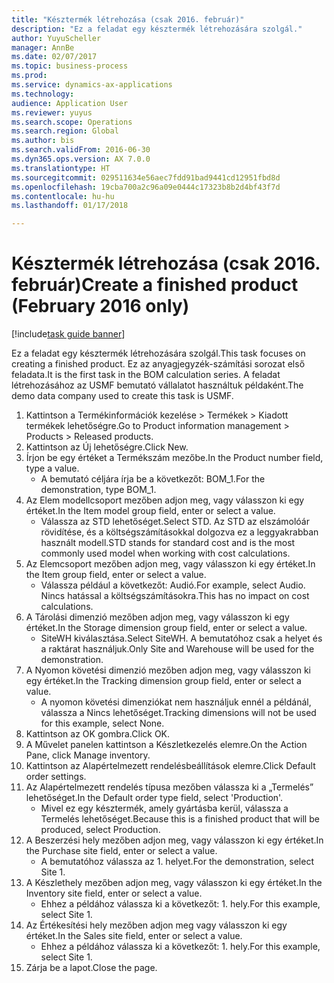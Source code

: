 ```yaml
--- 
title: "Késztermék létrehozása (csak 2016. február)"
description: "Ez a feladat egy késztermék létrehozására szolgál."
author: YuyuScheller
manager: AnnBe
ms.date: 02/07/2017
ms.topic: business-process
ms.prod: 
ms.service: dynamics-ax-applications
ms.technology: 
audience: Application User
ms.reviewer: yuyus
ms.search.scope: Operations
ms.search.region: Global
ms.author: bis
ms.search.validFrom: 2016-06-30
ms.dyn365.ops.version: AX 7.0.0
ms.translationtype: HT
ms.sourcegitcommit: 029511634e56aec7fdd91bad9441cd12951fbd8d
ms.openlocfilehash: 19cba700a2c96a09e0444c17323b8b2d4bf43f7d
ms.contentlocale: hu-hu
ms.lasthandoff: 01/17/2018

---
```

# <a name="create-a-finished-product-february-2016-only"></a><span data-ttu-id="cec75-103">Késztermék létrehozása (csak 2016. február)</span><span class="sxs-lookup"><span data-stu-id="cec75-103">Create a finished product (February 2016 only)</span></span>

[!include[task guide banner](../../includes/task-guide-banner.md)]

<span data-ttu-id="cec75-104">Ez a feladat egy késztermék létrehozására szolgál.</span><span class="sxs-lookup"><span data-stu-id="cec75-104">This task focuses on creating a finished product.</span></span> <span data-ttu-id="cec75-105">Ez az anyagjegyzék-számítási sorozat első feladata.</span><span class="sxs-lookup"><span data-stu-id="cec75-105">It is the first task in the BOM calculation series.</span></span> <span data-ttu-id="cec75-106">A feladat létrehozásához az USMF bemutató vállalatot használtuk példaként.</span><span class="sxs-lookup"><span data-stu-id="cec75-106">The demo data company used to create this task is USMF.</span></span>

1. <span data-ttu-id="cec75-107">Kattintson a Termékinformációk kezelése > Termékek > Kiadott termékek lehetőségre.</span><span class="sxs-lookup"><span data-stu-id="cec75-107">Go to Product information management > Products > Released products.</span></span>
2. <span data-ttu-id="cec75-108">Kattintson az Új lehetőségre.</span><span class="sxs-lookup"><span data-stu-id="cec75-108">Click New.</span></span>
3. <span data-ttu-id="cec75-109">Írjon be egy értéket a Termékszám mezőbe.</span><span class="sxs-lookup"><span data-stu-id="cec75-109">In the Product number field, type a value.</span></span>
    * <span data-ttu-id="cec75-110">A bemutató céljára írja be a következőt: BOM_1.</span><span class="sxs-lookup"><span data-stu-id="cec75-110">For the demonstration, type BOM_1.</span></span>  
4. <span data-ttu-id="cec75-111">Az Elem modellcsoport mezőben adjon meg, vagy válasszon ki egy értéket.</span><span class="sxs-lookup"><span data-stu-id="cec75-111">In the Item model group field, enter or select a value.</span></span>
    * <span data-ttu-id="cec75-112">Válassza az STD lehetőséget.</span><span class="sxs-lookup"><span data-stu-id="cec75-112">Select STD.</span></span> <span data-ttu-id="cec75-113">Az STD az elszámolóár rövidítése, és a költségszámításokkal dolgozva ez a leggyakrabban használt modell.</span><span class="sxs-lookup"><span data-stu-id="cec75-113">STD stands for standard cost and is the most commonly used model when working with cost calculations.</span></span>  
5. <span data-ttu-id="cec75-114">Az Elemcsoport mezőben adjon meg, vagy válasszon ki egy értéket.</span><span class="sxs-lookup"><span data-stu-id="cec75-114">In the Item group field, enter or select a value.</span></span>
    * <span data-ttu-id="cec75-115">Válassza például a következőt: Audió.</span><span class="sxs-lookup"><span data-stu-id="cec75-115">For example, select Audio.</span></span> <span data-ttu-id="cec75-116">Nincs hatással a költségszámításokra.</span><span class="sxs-lookup"><span data-stu-id="cec75-116">This has no impact on cost calculations.</span></span>  
6. <span data-ttu-id="cec75-117">A Tárolási dimenzió mezőben adjon meg, vagy válasszon ki egy értéket.</span><span class="sxs-lookup"><span data-stu-id="cec75-117">In the Storage dimension group field, enter or select a value.</span></span>
    * <span data-ttu-id="cec75-118">SiteWH kiválasztása.</span><span class="sxs-lookup"><span data-stu-id="cec75-118">Select SiteWH.</span></span> <span data-ttu-id="cec75-119">A bemutatóhoz csak a helyet és a raktárat használjuk.</span><span class="sxs-lookup"><span data-stu-id="cec75-119">Only Site and Warehouse will be used for the demonstration.</span></span>  
7. <span data-ttu-id="cec75-120">A Nyomon követési dimenzió mezőben adjon meg, vagy válasszon ki egy értéket.</span><span class="sxs-lookup"><span data-stu-id="cec75-120">In the Tracking dimension group field, enter or select a value.</span></span>
    * <span data-ttu-id="cec75-121">A nyomon követési dimenziókat nem használjuk ennél a példánál, válassza a Nincs lehetőséget.</span><span class="sxs-lookup"><span data-stu-id="cec75-121">Tracking dimensions will not be used for this example, select None.</span></span>  
8. <span data-ttu-id="cec75-122">Kattintson az OK gombra.</span><span class="sxs-lookup"><span data-stu-id="cec75-122">Click OK.</span></span>
9. <span data-ttu-id="cec75-123">A Művelet panelen kattintson a Készletkezelés elemre.</span><span class="sxs-lookup"><span data-stu-id="cec75-123">On the Action Pane, click Manage inventory.</span></span>
10. <span data-ttu-id="cec75-124">Kattintson az Alapértelmezett rendelésbeállítások elemre.</span><span class="sxs-lookup"><span data-stu-id="cec75-124">Click Default order settings.</span></span>
11. <span data-ttu-id="cec75-125">Az Alapértelmezett rendelés típusa mezőben válassza ki a „Termelés” lehetőséget.</span><span class="sxs-lookup"><span data-stu-id="cec75-125">In the Default order type field, select 'Production'.</span></span>
    * <span data-ttu-id="cec75-126">Mivel ez egy késztermék, amely gyártásba kerül, válassza a Termelés lehetőséget.</span><span class="sxs-lookup"><span data-stu-id="cec75-126">Because this is a finished product that will be produced, select Production.</span></span>  
12. <span data-ttu-id="cec75-127">A Beszerzési hely mezőben adjon meg, vagy válasszon ki egy értéket.</span><span class="sxs-lookup"><span data-stu-id="cec75-127">In the Purchase site field, enter or select a value.</span></span>
    * <span data-ttu-id="cec75-128">A bemutatóhoz válassza az 1. helyet.</span><span class="sxs-lookup"><span data-stu-id="cec75-128">For the demonstration, select Site 1.</span></span>  
13. <span data-ttu-id="cec75-129">A Készlethely mezőben adjon meg, vagy válasszon ki egy értéket.</span><span class="sxs-lookup"><span data-stu-id="cec75-129">In the Inventory site field, enter or select a value.</span></span>
    * <span data-ttu-id="cec75-130">Ehhez a példához válassza ki a következőt: 1. hely.</span><span class="sxs-lookup"><span data-stu-id="cec75-130">For this example, select Site 1.</span></span>  
14. <span data-ttu-id="cec75-131">Az Értékesítési hely mezőben adjon meg vagy válasszon ki egy értéket.</span><span class="sxs-lookup"><span data-stu-id="cec75-131">In the Sales site field, enter or select a value.</span></span>
    * <span data-ttu-id="cec75-132">Ehhez a példához válassza ki a következőt: 1. hely.</span><span class="sxs-lookup"><span data-stu-id="cec75-132">For this example, select Site 1.</span></span>  
15. <span data-ttu-id="cec75-133">Zárja be a lapot.</span><span class="sxs-lookup"><span data-stu-id="cec75-133">Close the page.</span></span>


